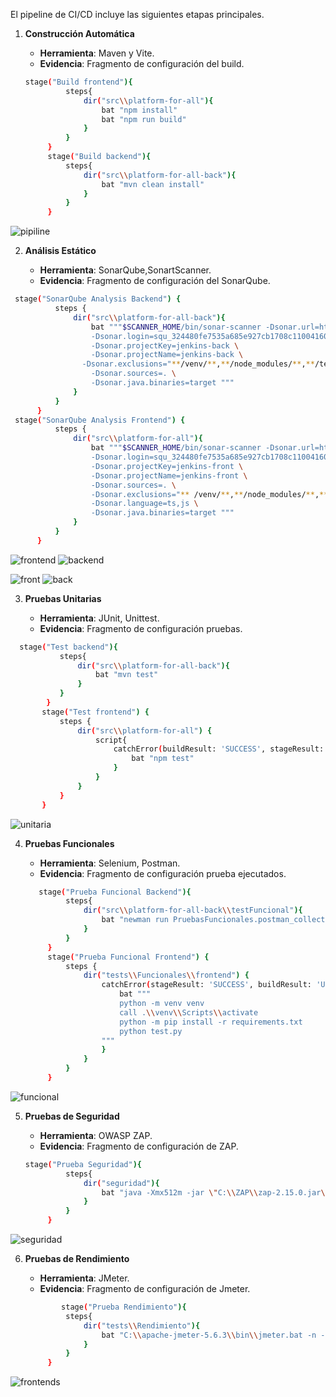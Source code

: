 El pipeline de CI/CD incluye las siguientes etapas principales.

1. **Construcción Automática**

   - **Herramienta**: Maven y Vite.
   - **Evidencia**: Fragmento de configuración del build.
   ```bash
   stage("Build frontend"){
            steps{
                dir("src\\platform-for-all"){
                    bat "npm install"
                    bat "npm run build"                   
                }
            }
        }
        stage("Build backend"){
            steps{
                dir("src\\platform-for-all-back"){
                    bat "mvn clean install"    
                }
            }
        }
   ```
![pipiline](https://github.com/MaxSaavedraLux666/test-platform-for-all/blob/a9b9421e393a5cda99fefa3c56534c4cc04a9369/docs/images/pipiline.jpg)
   
2. **Análisis Estático**

   - **Herramienta**: SonarQube,SonartScanner.
   - **Evidencia**: Fragmento de configuración del SonarQube.

  ```bash
   stage("SonarQube Analysis Backend") {
            steps {
                dir("src\\platform-for-all-back"){
                    bat """$SCANNER_HOME/bin/sonar-scanner -Dsonar.url=http://localhost:9000/ \
                    -Dsonar.login=squ_324480fe7535a685e927cb1708c11004160ce62d \
                    -Dsonar.projectKey=jenkins-back \
                    -Dsonar.projectName=jenkins-back \
                  -Dsonar.exclusions="**/venv/**,**/node_modules/**,**/test/**,**/test_funcional/**" \
                    -Dsonar.sources=. \
                    -Dsonar.java.binaries=target """
                }                
            }
        }
   stage("SonarQube Analysis Frontend") {
            steps {
                dir("src\\platform-for-all"){
                    bat """$SCANNER_HOME/bin/sonar-scanner -Dsonar.url=http://localhost:9000/ \
                    -Dsonar.login=squ_324480fe7535a685e927cb1708c11004160ce62d \
                    -Dsonar.projectKey=jenkins-front \
                    -Dsonar.projectName=jenkins-front \
                    -Dsonar.sources=. \
                    -Dsonar.exclusions="** /venv/**,**/node_modules/**,**/test/**,**/test_funcional/**" \
                    -Dsonar.language=ts,js \
                    -Dsonar.java.binaries=target """
                }                
            }
        }
   ```
![frontend](https://github.com/MaxSaavedraLux666/test-platform-for-all/blob/e696c0ede219f86909cd99f3cb26465703dc742e/docs/images/frontissues.jpg)
![backend](https://github.com/MaxSaavedraLux666/test-platform-for-all/blob/4bb8c8f4accd90ecf8671359bf4f736bfb726600/docs/images/backissues.jpg)



![front](https://github.com/MaxSaavedraLux666/test-platform-for-all/blob/7e0b89f3eac06ae5366e476ea368ad201398f93d/docs/images/frontstatic.jpg)
![back](https://github.com/MaxSaavedraLux666/test-platform-for-all/blob/7e0b89f3eac06ae5366e476ea368ad201398f93d/docs/images/backstatic.jpg)


3. **Pruebas Unitarias**

   - **Herramienta**: JUnit, Unittest.
   - **Evidencia**: Fragmento de configuración pruebas.

 ```bash
   stage("Test backend"){
            steps{
                dir("src\\platform-for-all-back"){
                    bat "mvn test"
                }
            }
         }
        stage("Test frontend") {
            steps {
                dir("src\\platform-for-all") {
                    script{
                        catchError(buildResult: 'SUCCESS', stageResult: 'UNSTABLE'){
                            bat "npm test"                              
                        }
                    }
                }
            }
        }
```
![unitaria](https://github.com/MaxSaavedraLux666/test-platform-for-all/blob/586375475bcf06c6c2878a2488aea497f360a23d/docs/images/unitaria.jpg)

4. **Pruebas Funcionales**

   - **Herramienta**: Selenium, Postman.
   - **Evidencia**: Fragmento de configuración prueba ejecutados.

   ```bash
      stage("Prueba Funcional Backend"){
            steps{
                dir("src\\platform-for-all-back\\testFuncional"){
                    bat "newman run PruebasFuncionales.postman_collection.json"
                }
            }
        }
        stage("Prueba Funcional Frontend") {
            steps {
                dir("tests\\Funcionales\\frontend") {
                    catchError(stageResult: 'SUCCESS', buildResult: 'UNSTABLE') {
                        bat """
                        python -m venv venv
                        call .\\venv\\Scripts\\activate
                        python -m pip install -r requirements.txt
                        python test.py
                    """
                    }
                }
            }
        }
   ```
![funcional](https://github.com/MaxSaavedraLux666/test-platform-for-all/blob/11b74e843b850e58ff5f1e3c4d1c87a03f2b2ed4/docs/images/funcional.jpg)

5. **Pruebas de Seguridad**

   - **Herramienta**: OWASP ZAP.
   - **Evidencia**: Fragmento de configuración de ZAP.

   ```bash
   stage("Prueba Seguridad"){
            steps{
                dir("seguridad"){
                    bat "java -Xmx512m -jar \"C:\\ZAP\\zap-2.15.0.jar\" -cmd -quickurl https://localhost:5173 -quickprogress -quickout reporte.html -port 8090 -config api.disablekey=true -config ssl.ignore=true"
                }
            }
        }

   ```
![seguridad](https://github.com/MaxSaavedraLux666/test-platform-for-all/blob/bcf6649e40916b77c35edcc2c60a1d8315d2170a/docs/images/seguridad.jpg)

6. **Pruebas de Rendimiento**

   - **Herramienta**: JMeter.
   - **Evidencia**: Fragmento de configuración de Jmeter.

   ```bash
           stage("Prueba Rendimiento"){
            steps{
                dir("tests\\Rendimiento"){
                    bat "C:\\apache-jmeter-5.6.3\\bin\\jmeter.bat -n -t .\\PruebasRendimiento.jmx -l .\\Resultado.jtl"
                }
            }
        }
    ```
![frontends](https://github.com/MaxSaavedraLux666/test-platform-for-all/blob/08cecce7e72acc0290d843b9162ffe3f95682e1c/docs/images/image.png)

